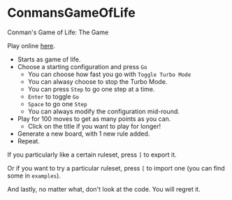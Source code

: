 # ConmansGameOfLife
Conman's Game of Life: The Game

Play online [here](https://ivangav.github.io/ConmansGameOfLife/).

- Starts as game of life.
- Choose a starting configuration and press `Go`
  - You can choose how fast you go with `Toggle Turbo Mode`
  - You can alwasy choose to stop the Turbo Mode.
  - You can press `Step` to go one step at a time.
  - `Enter` to toggle `Go`
  - `Space` to go one `Step`
  - You can always modify the configuration mid-round.
- Play for 100 moves to get as many points as you can.
  - Click on the title if you want to play for longer!
- Generate a new board, with 1 new rule added.
- Repeat.

If you particularly like a certain ruleset, press `]` to export it.

Or if you want to try a particular ruleset, press `[` to import one (you can find some in `examples`).

And lastly, no matter what, don't look at the code. You will regret it.